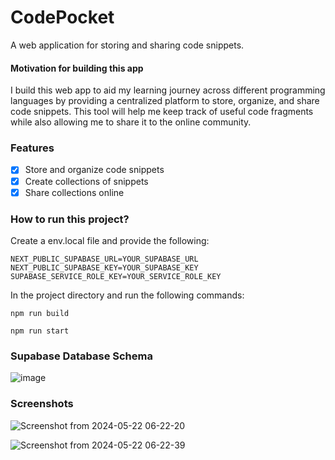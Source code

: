 # CodePocket
A web application for storing and sharing code snippets.

#### Motivation for building this app
I build this web app to aid my learning journey across different programming languages by providing a centralized platform to store, organize, and share code snippets. This tool will help me keep track of useful code fragments while also allowing me to share it to the online community.

### Features
- [x] Store and organize code snippets
- [x] Create collections of snippets
- [x] Share collections online

### How to run this project?
Create a env.local file and provide the following:
```
NEXT_PUBLIC_SUPABASE_URL=YOUR_SUPABASE_URL
NEXT_PUBLIC_SUPABASE_KEY=YOUR_SUPABASE_KEY
SUPABASE_SERVICE_ROLE_KEY=YOUR_SERVICE_ROLE_KEY
```
In the project directory and run the following commands:
```
npm run build
```
```
npm run start
```

### Supabase Database Schema
![image](https://github.com/JohnEsleyer/codepocket/assets/66754038/814e83e5-9c60-44e4-908b-6086bb7fe67c)


### Screenshots 
![Screenshot from 2024-05-22 06-22-20](https://github.com/JohnEsleyer/codepocket/assets/66754038/1eeb4fa9-b26b-472d-a907-fdea46714686)

![Screenshot from 2024-05-22 06-22-39](https://github.com/JohnEsleyer/codepocket/assets/66754038/95fd8f85-b380-48b8-a5c3-13ee496aed36)


